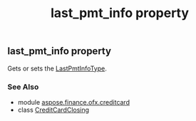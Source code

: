 ﻿---
title: last_pmt_info property
second_title: Aspose.Finance for Python via .NET API References
description: 
type: docs
weight: 180
url: /python-net/aspose.finance.ofx.creditcard/creditcardclosing/last_pmt_info/
is_root: false
---

## last_pmt_info property


Gets or sets the [LastPmtInfoType](/finance/python-net/aspose.finance.ofx/lastpmtinfotype).

### See Also
* module [aspose.finance.ofx.creditcard](../../)
* class [CreditCardClosing](/finance/python-net/aspose.finance.ofx.creditcard/creditcardclosing)
